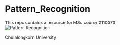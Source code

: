 # Pattern_Recognition
This repo contains a resource for MSc course 2110573 ![Pattern Recognition](https://github.com/ekapolc/pattern_2022)

Chulalongkorn University
